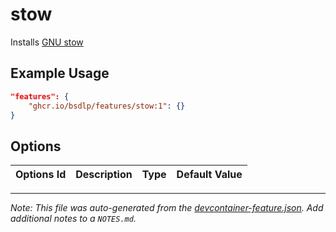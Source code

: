# stow

Installs [GNU stow](https://www.gnu.org/software/stow/)

## Example Usage

```json
"features": {
    "ghcr.io/bsdlp/features/stow:1": {}
}
```

## Options

| Options Id | Description | Type | Default Value |
|-----|-----|-----|-----|




---

_Note: This file was auto-generated from the [devcontainer-feature.json](https://github.com/jungaretti/features/blob/main/src/make/devcontainer-feature.json).  Add additional notes to a `NOTES.md`._